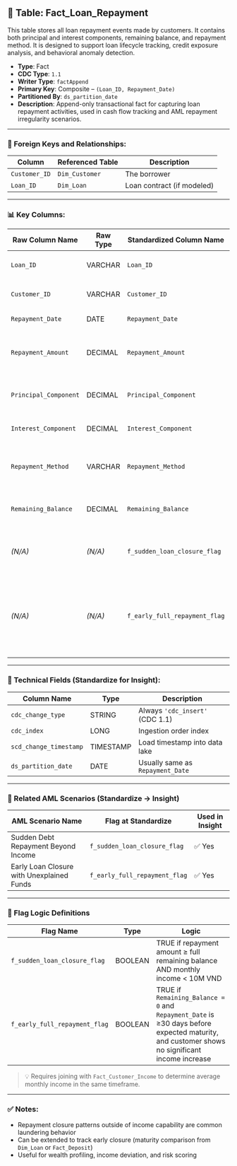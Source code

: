## 📜 Table: Fact_Loan_Repayment

This table stores all loan repayment events made by customers. It contains both principal and interest components, remaining balance, and repayment method. It is designed to support loan lifecycle tracking, credit exposure analysis, and behavioral anomaly detection.

- **Type**: Fact  
- **CDC Type**: `1.1`  
- **Writer Type**: `factAppend`  
- **Primary Key**: Composite – `(Loan_ID, Repayment_Date)`  
- **Partitioned By**: `ds_partition_date`  
- **Description**: Append-only transactional fact for capturing loan repayment activities, used in cash flow tracking and AML repayment irregularity scenarios.

---

### 🔗 Foreign Keys and Relationships:

| Column         | Referenced Table  | Description                  |
|----------------|-------------------|------------------------------|
| `Customer_ID`  | `Dim_Customer`    | The borrower                 |
| `Loan_ID`      | `Dim_Loan`        | Loan contract (if modeled)   |

---

### 📊 Key Columns:

| Raw Column Name       | Raw Type | Standardized Column Name   | Standardized Type | Description                                         | PK  | Note                      |
|------------------------|----------|-----------------------------|--------------------|-----------------------------------------------------|-----|---------------------------|
| `Loan_ID`              | VARCHAR  | `Loan_ID`                   | VARCHAR            | Unique identifier for the loan                     | ✅  | Composite primary key     |
| `Customer_ID`          | VARCHAR  | `Customer_ID`               | VARCHAR            | Borrower linked to repayment                       |     | FK to `Dim_Customer`      |
| `Repayment_Date`       | DATE     | `Repayment_Date`            | DATE               | Date of the repayment                              | ✅  | Partition source          |
| `Repayment_Amount`     | DECIMAL  | `Repayment_Amount`          | DECIMAL            | Total repayment amount (principal + interest)      |     | Input to AML logic        |
| `Principal_Component`  | DECIMAL  | `Principal_Component`       | DECIMAL            | Portion of repayment towards principal             |     |                           |
| `Interest_Component`   | DECIMAL  | `Interest_Component`        | DECIMAL            | Portion paid as interest                           |     |                           |
| `Repayment_Method`     | VARCHAR  | `Repayment_Method`          | VARCHAR            | Channel or method used (e.g., Auto, Cash, IBFT)    |     |                           |
| `Remaining_Balance`    | DECIMAL  | `Remaining_Balance`         | DECIMAL            | Remaining principal after this repayment           |     | Useful for closure logic  |
| *(N/A)*                | *(N/A)*  | `f_sudden_loan_closure_flag`| BOOLEAN            | TRUE if full repayment made + income mismatch      |     | AML scenario flag         |
| *(N/A)*               | *(N/A)*  | `f_early_full_repayment_flag` | BOOLEAN           | TRUE if loan is fully repaid ≥30 days before maturity without clear income justification |     | AML scenario flag         |
---

### 🧪 Technical Fields (Standardize for Insight):

| Column Name           | Type       | Description |
|------------------------|------------|-------------|
| `cdc_change_type`      | STRING     | Always `'cdc_insert'` (CDC 1.1) |
| `cdc_index`            | LONG       | Ingestion order index           |
| `scd_change_timestamp` | TIMESTAMP  | Load timestamp into data lake  |
| `ds_partition_date`    | DATE       | Usually same as `Repayment_Date` |

---

### 🚩 Related AML Scenarios (Standardize → Insight)

| AML Scenario Name                     | Flag at Standardize             | Used in Insight |
|--------------------------------------|----------------------------------|------------------|
| Sudden Debt Repayment Beyond Income  | `f_sudden_loan_closure_flag`     | ✅ Yes           |
| Early Loan Closure with Unexplained Funds | `f_early_full_repayment_flag` | ✅ Yes |

---

### 🧠 Flag Logic Definitions

| Flag Name                     | Type    | Logic                                                                                 |
|-------------------------------|---------|----------------------------------------------------------------------------------------|
| `f_sudden_loan_closure_flag`  | BOOLEAN | TRUE if repayment amount ≥ full remaining balance AND monthly income < 10M VND        |
| `f_early_full_repayment_flag` | BOOLEAN | TRUE if `Remaining_Balance = 0` and `Repayment_Date` is ≥30 days before expected maturity, and customer shows no significant income increase |

> 💡 Requires joining with `Fact_Customer_Income` to determine average monthly income in the same timeframe.

---

### ✅ Notes:
- Repayment closure patterns outside of income capability are common laundering behavior
- Can be extended to track early closure (maturity comparison from `Dim_Loan` or `Fact_Deposit`)
- Useful for wealth profiling, income deviation, and risk scoring